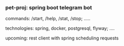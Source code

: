 ### pet-proj: spring boot telegram bot

commands: /start, /help, /stat, /stop; .....

technologies: spring, docker, postgresql, flyway; ....

upcoming: rest client with spring scheduling requests
